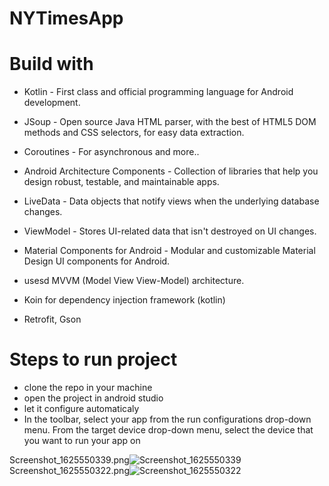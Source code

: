 # NYTimesApp

# Build with

- Kotlin - First class and official programming language for Android development.
- JSoup - Open source Java HTML parser, with the best of HTML5 DOM methods and CSS selectors, for easy data extraction.
- Coroutines - For asynchronous and more..
- Android Architecture Components - Collection of libraries that help you design robust, testable, and maintainable apps.
- LiveData - Data objects that notify views when the underlying database changes.
- ViewModel - Stores UI-related data that isn't destroyed on UI changes.
- Material Components for Android - Modular and customizable Material Design UI components for Android.


- usesd MVVM (Model View View-Model) architecture.
- Koin for dependency injection framework (kotlin)
- Retrofit, Gson


# Steps to run project
- clone the repo in your machine
- open the project in android studio
- let it configure automaticaly
- In the toolbar, select your app from the run configurations drop-down menu. From the target device drop-down menu, 
  select the device that you want to run your app on


Screenshot_1625550339.png![Screenshot_1625550339](https://user-images.githubusercontent.com/14124259/124548612-934ad300-de4b-11eb-9d91-d694829edf03.png)
Screenshot_1625550322.png![Screenshot_1625550322](https://user-images.githubusercontent.com/14124259/124548621-9776f080-de4b-11eb-8630-07a648735bc9.png)
